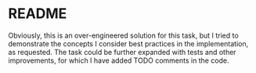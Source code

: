 # README

Obviously, this is an over-engineered solution for this task, but I tried to demonstrate the concepts I consider best practices in the implementation, as requested. The task could be further expanded with tests and other improvements, for which I have added TODO comments in the code.
